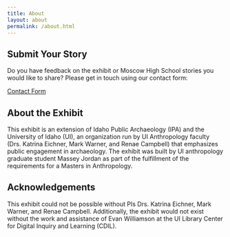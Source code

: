 ```yaml
---
title: About
layout: about
permalink: /about.html
---
```


## Submit Your Story

Do you have feedback on the exhibit or Moscow High School stories you would like to share?
Please get in touch using our contact form:

<div class="text-center"><a href="https://uidaho.co1.qualtrics.com/jfe/form/SV_80rXwofhmkUVXym" class="btn btn-lg btn-success">Contact Form</a></div>

## About the Exhibit 

This exhibit is an extension of Idaho Public Archaeology (IPA) and the University of Idaho (UI), an organization run by UI Anthropology faculty (Drs. Katrina Eichner, Mark Warner, and Renae Campbell) that emphasizes public engagement in archaeology. The exhibit was built by UI anthropology graduate student Massey Jordan as part of the fulfillment of the requirements for a Masters in Anthropology. 

## Acknowledgements 

This exhibit could not be possible without PIs Drs. Katrina Eichner, Mark Warner, and Renae Campbell. Additionally, the exhibit would not exist without the work and assistance of Evan Williamson at the UI Library Center for Digital Inquiry and Learning (CDIL).  
